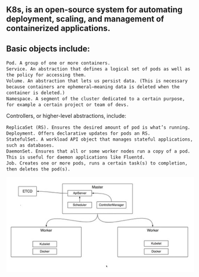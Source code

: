 ## K8s, is an open-source system for automating deployment, scaling, and management of containerized applications.
## Basic objects include:

    Pod. A group of one or more containers.
    Service. An abstraction that defines a logical set of pods as well as the policy for accessing them.
    Volume. An abstraction that lets us persist data. (This is necessary because containers are ephemeral—meaning data is deleted when the container is deleted.)
    Namespace. A segment of the cluster dedicated to a certain purpose, for example a certain project or team of devs.

Controllers, or higher-level abstractions, include:

    ReplicaSet (RS). Ensures the desired amount of pod is what’s running.
    Deployment. Offers declarative updates for pods an RS.
    StatefulSet. A workload API object that manages stateful applications, such as databases.
    DaemonSet. Ensures that all or some worker nodes run a copy of a pod. This is useful for daemon applications like Fluentd.
    Job. Creates one or more pods, runs a certain task(s) to completion, then deletes the pod(s).

![](./img/base.jpg)
